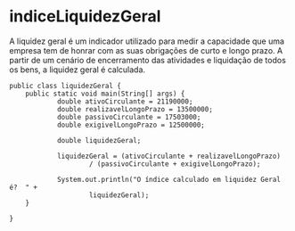 # indiceLiquidezGeral
A liquidez geral é um indicador utilizado para medir a capacidade que uma empresa tem de honrar com as suas obrigações de curto e longo prazo. A partir de um cenário de encerramento das atividades e liquidação de todos os bens, a liquidez geral é calculada.

```
public class liquidezGeral {
	public static void main(String[] args) {
			double ativoCirculante = 21190000;
			double realizavelLongoPrazo = 13500000;
			double passivoCirculante = 17503000;
			double exigivelLongoPrazo = 12500000;

			double liquidezGeral;

			liquidezGeral = (ativoCirculante + realizavelLongoPrazo) 
					/ (passivoCirculante + exigivelLongoPrazo);

			System.out.println("O índice calculado em liquidez Geral é?  " + 
					liquidezGeral);
	}

}
